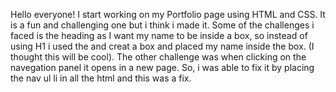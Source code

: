 Hello everyone!
I start working on my Portfolio page using HTML and CSS. It is a fun and challenging one but i think i made it. 
Some of the challenges i faced is the heading as I want my name to be inside a box, so instead of using H1 i used the <Figer> and creat a box and placed my name inside the box. (I thought this will be cool).
The other challenge was when clicking on the navegation panel it opens in a new page. So, i was able to fix it by placing the nav ul li in all the html and this was a fix. 
  
